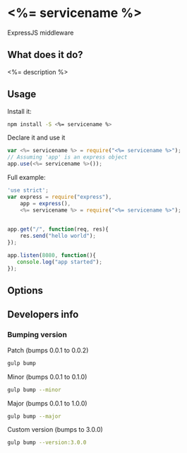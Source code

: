 # <%= servicename %>
ExpressJS middleware

## What does it do?

<%= description %>

## Usage
Install it:
```sh
npm install -S <%= servicename %>
```

Declare it and use it
```javascript
var <%= servicename %> = require("<%= servicename %>");
// Assuming 'app' is an express object
app.use(<%= servicename %>());
```

Full example:
```javascript
'use strict';
var express = require("express"),
    app = express(),
    <%= servicename %> = require("<%= servicename %>");
    

app.get("/", function(req, res){
    res.send("hello world");
});

app.listen(8080, function(){
   console.log("app started"); 
});
```

## Options


## Developers info
### Bumping version

Patch (bumps 0.0.1 to 0.0.2)
```sh
gulp bump
```

Minor (bumps 0.0.1 to 0.1.0)
```sh
gulp bump --minor
```

Major (bumps 0.0.1 to 1.0.0)
```sh
gulp bump --major
```

Custom version (bumps to 3.0.0)
```sh
gulp bump --version:3.0.0
```